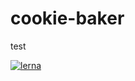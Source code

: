 # cookie-baker

test

[![lerna](https://img.shields.io/badge/maintained%20with-lerna-cc00ff.svg)](https://lerna.js.org/)